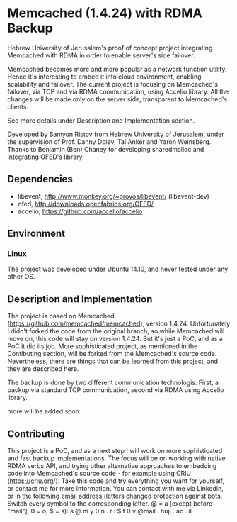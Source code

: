 # Memcached (1.4.24) with RDMA Backup

Hebrew University of Jerusalem's proof of concept project integrating Memcached with RDMA in order to enable server's side failover.

Memcached becomes more and more popular as a network function utility. Hence it's interesting to embed it into cloud environment, enabling scalability and failover. The current project is focusing on Memcached's failover, via TCP and via RDMA communication, using Accelio library. All the changes will be made only on the server side, transparent to Memcached's clients.

See more details under Description and Implementation section. 

Developed by Samyon Ristov from Hebrew University of Jerusalem, under the supervision of Prof. Danny Dolev, Tal Anker and Yaron Weinsberg. Thanks to Benjamin (Ben) Chaney for developing sharedmalloc and integrating OFED's library.
 
## Dependencies

* libevent, http://www.monkey.org/~provos/libevent/ (libevent-dev)
* ofed, http://downloads.openfabrics.org/OFED/
* accelio, https://github.com/accelio/accelio

## Environment

### Linux

The project was developed under Ubuntu 14.10, and never tested under any other OS.

## Description and Implementation

The project is based on Memcached (https://github.com/memcached/memcached), version 1.4.24. Unfortunately I didn't forked the code from the original branch, so while Memcached will move on, this code will stay on version 1.4.24. But it's just a PoC, and as a PoC it did its job. More sophisticated project, as mentioned in the Contibuting section, will be forked from the Memcached's source code. Nevertheless, there are things that can be learned from this project, and they are described here.

The backup is done by two different communication technologis. First, a backup via standard TCP communication, second via RDMA using Accelio library.

more will be added soon

## Contributing

This project is a PoC, and as a next step I will work on more sophisticated and fast backup implementations. The focus will be on working with native RDMA verbs API, and trying other alternative approaches to embedding code into Memcached's source code - for example using CRIU (https://criu.org/). Take this code and try everything you want for yourself, or contact me for more information. You can contact with me via Linkedin, or in the following email address (letters changed protection against bots. Switch every symbol to the corresponding letter. @ = a [except before "mail"], 0 = o, $ = s):
s @ m y 0 n . r i $ t 0 v @mail . huji . ac . il 
